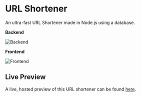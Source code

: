 # URL Shortener
An ultra-fast URL Shortener made in Node.js using a database.

**Backend**

![Backend](https://skillicons.dev/icons?i=nodejs,express,mongodb,sentry)

**Frontend**

![Frontend](https://skillicons.dev/icons?i=html,tailwind,js)

## Live Preview
A live, hosted preview of this URL shortener can be found [here](https://wdh.gg).
